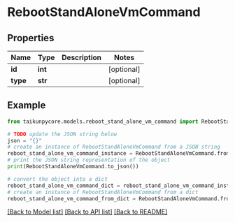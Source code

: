 # RebootStandAloneVmCommand


## Properties

Name | Type | Description | Notes
------------ | ------------- | ------------- | -------------
**id** | **int** |  | [optional] 
**type** | **str** |  | [optional] 

## Example

```python
from taikunpycore.models.reboot_stand_alone_vm_command import RebootStandAloneVmCommand

# TODO update the JSON string below
json = "{}"
# create an instance of RebootStandAloneVmCommand from a JSON string
reboot_stand_alone_vm_command_instance = RebootStandAloneVmCommand.from_json(json)
# print the JSON string representation of the object
print(RebootStandAloneVmCommand.to_json())

# convert the object into a dict
reboot_stand_alone_vm_command_dict = reboot_stand_alone_vm_command_instance.to_dict()
# create an instance of RebootStandAloneVmCommand from a dict
reboot_stand_alone_vm_command_from_dict = RebootStandAloneVmCommand.from_dict(reboot_stand_alone_vm_command_dict)
```
[[Back to Model list]](../README.md#documentation-for-models) [[Back to API list]](../README.md#documentation-for-api-endpoints) [[Back to README]](../README.md)


